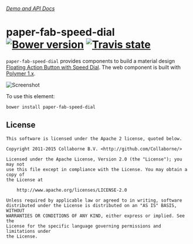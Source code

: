 _[Demo and API Docs](http://collaborne.github.io/paper-fab-speed-dial)_


paper-fab-speed-dial [![Bower version](https://badge.fury.io/bo/paper-fab-speed-dial.svg)](http://badge.fury.io/bo/paper-fab-speed-dial) [![Travis state](https://travis-ci.org/Collaborne/paper-fab-speed-dial.svg?branch=master)](https://travis-ci.org/Collaborne/paper-fab-speed-dial)
=========

`paper-fab-speed-dial` provides components to build a material design [Floating Action Button with Speed Dial](https://www.google.com/design/spec/components/buttons-floating-action-button.html#buttons-floating-action-button-transitions). The web component is built with [Polymer 1.x](https://www.polymer-project.org).

![Screenshot](/doc/screenshot.png "Screenshot")

To use this element:

`bower install paper-fab-speed-dial`


## License

    This software is licensed under the Apache 2 license, quoted below.

    Copyright 2011-2015 Collaborne B.V. <http://github.com/Collaborne/>

    Licensed under the Apache License, Version 2.0 (the "License"); you may not
    use this file except in compliance with the License. You may obtain a copy of
    the License at

        http://www.apache.org/licenses/LICENSE-2.0

    Unless required by applicable law or agreed to in writing, software
    distributed under the License is distributed on an "AS IS" BASIS, WITHOUT
    WARRANTIES OR CONDITIONS OF ANY KIND, either express or implied. See the
    License for the specific language governing permissions and limitations under
    the License.
    